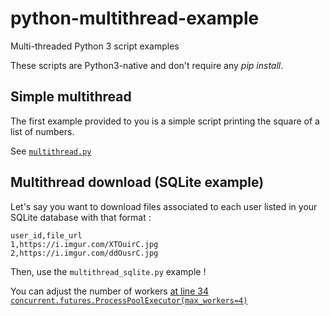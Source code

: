 # python-multithread-example

Multi-threaded Python 3 script examples

These scripts are Python3-native and don't require any _pip install_.

## Simple multithread

The first example provided to you is a simple script printing the square of a list of numbers.

See [`multithread.py`](./multithread.py)

## Multithread download (SQLite example)

Let's say you want to download files associated to each user listed in your SQLite database with that format :

```csv
user_id,file_url
1,https://i.imgur.com/XTOuirC.jpg
2,https://i.imgur.com/ddOusrC.jpg
```

Then, use the `multithread_sqlite.py` example !

You can adjust the number of workers [at line 34 `concurrent.futures.ProcessPoolExecutor(max_workers=4)`](./multithread_sqlite.py#L34)
